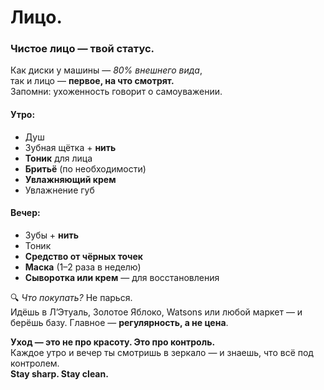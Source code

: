 # Лицо.

### **Чистое лицо — твой статус.**

Как диски у машины — _80% внешнего вида_,\
так и лицо — **первое, на что смотрят.**\
Запомни: ухоженность говорит о самоуважении.

#### Утро:

* Душ
* Зубная щётка + **нить**
* **Тоник** для лица
* **Бритьё** (по необходимости)
* **Увлажняющий крем**
* Увлажнение губ

#### Вечер:

* Зубы + **нить**
* Тоник
* **Средство от чёрных точек**
* **Маска** (1–2 раза в неделю)
* **Сыворотка или крем** — для восстановления

🔍 _Что покупать?_ Не парься.\
Идёшь в Л’Этуаль, Золотое Яблоко, Watsons или любой маркет — и берёшь базу. Главное — **регулярность, а не цена**.

**Уход — это не про красоту. Это про контроль.**\
Каждое утро и вечер ты смотришь в зеркало — и знаешь, что всё под контролем.\
**Stay sharp. Stay clean.**
